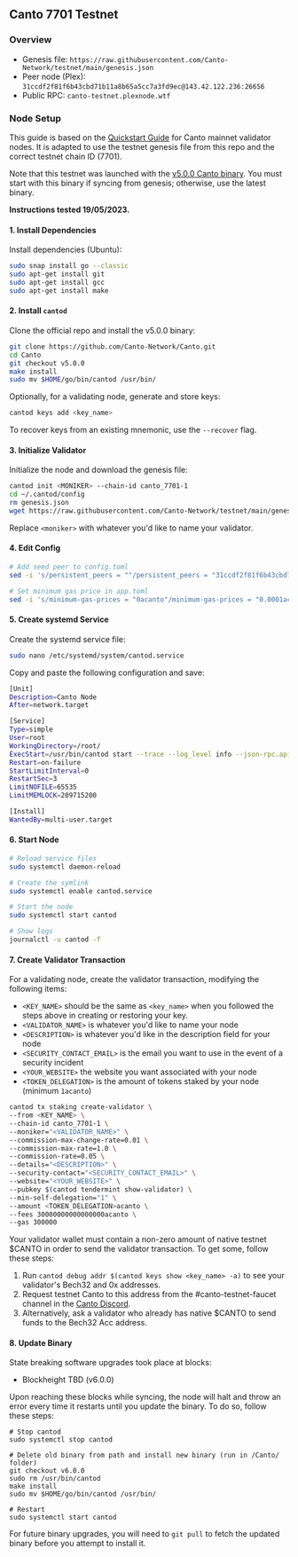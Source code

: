 ## Canto 7701 Testnet
### Overview
- Genesis file: `https://raw.githubusercontent.com/Canto-Network/testnet/main/genesis.json`
- Peer node (Plex): `31ccdf2f81f6b43cbd71b11a8b65a5cc7a3fd9ec@143.42.122.236:26656`
- Public RPC: `canto-testnet.plexnode.wtf`

### Node Setup

This guide is based on the [Quickstart Guide](https://docs.canto.io/canto-node/validators/quickstart-guide) for Canto mainnet validator nodes. It is adapted to use the testnet genesis file from this repo and the correct testnet chain ID (7701).

Note that this testnet was launched with the [v5.0.0 Canto binary](https://github.com/Canto-Network/Canto/tree/v5.0.0). You must start with this binary if syncing from genesis; otherwise, use the latest binary.

**Instructions tested 19/05/2023.**

#### 1. Install Dependencies

Install dependencies (Ubuntu):

```sh
sudo snap install go --classic
sudo apt-get install git
sudo apt-get install gcc
sudo apt-get install make
```

#### 2. Install `cantod`

Clone the official repo and install the v5.0.0 binary:

```sh
git clone https://github.com/Canto-Network/Canto.git
cd Canto
git checkout v5.0.0
make install
sudo mv $HOME/go/bin/cantod /usr/bin/
```

Optionally, for a validating node, generate and store keys:

```sh
cantod keys add <key_name>
```

To recover keys from an existing mnemonic, use the `--recover` flag.

#### 3. Initialize Validator

Initialize the node and download the genesis file:

```sh
cantod init <MONIKER> --chain-id canto_7701-1
cd ~/.cantod/config
rm genesis.json
wget https://raw.githubusercontent.com/Canto-Network/testnet/main/genesis.json
```

Replace `<moniker>` with whatever you'd like to name your validator.

#### 4. Edit Config

```sh
# Add seed peer to config.toml
sed -i 's/persistent_peers = ""/persistent_peers = "31ccdf2f81f6b43cbd71b11a8b65a5cc7a3fd9ec@143.42.122.236:26656"/g' $HOME/.cantod/config/config.toml

# Set minimum gas price in app.toml
sed -i 's/minimum-gas-prices = "0acanto"/minimum-gas-prices = "0.0001acanto"/g' $HOME/.cantod/config/app.toml
```

#### 5. Create systemd Service

Create the systemd service file:

```sh
sudo nano /etc/systemd/system/cantod.service
```

Copy and paste the following configuration and save:

```sh
[Unit]
Description=Canto Node
After=network.target

[Service]
Type=simple
User=root
WorkingDirectory=/root/
ExecStart=/usr/bin/cantod start --trace --log_level info --json-rpc.api eth,txpool,personal,net,debug,web3 --api.enable
Restart=on-failure
StartLimitInterval=0
RestartSec=3
LimitNOFILE=65535
LimitMEMLOCK=209715200

[Install]
WantedBy=multi-user.target
```

#### 6. Start Node

```sh
# Reload service files
sudo systemctl daemon-reload

# Create the symlink
sudo systemctl enable cantod.service

# Start the node
sudo systemctl start cantod

# Show logs
journalctl -u cantod -f
```

#### 7. Create Validator Transaction

For a validating node, create the validator transaction, modifying the following items:

* `<KEY_NAME>` should be the same as `<key_name>` when you followed the steps above in creating or restoring your key.
* `<VALIDATOR_NAME>` is whatever you'd like to name your node
* `<DESCRIPTION>` is whatever you'd like in the description field for your node
* `<SECURITY_CONTACT_EMAIL>` is the email you want to use in the event of a security incident
* `<YOUR_WEBSITE>` the website you want associated with your node
* `<TOKEN_DELEGATION>` is the amount of tokens staked by your node (minimum `1acanto`)

```sh
cantod tx staking create-validator \
--from <KEY_NAME> \
--chain-id canto_7701-1 \
--moniker="<VALIDATOR_NAME>" \
--commission-max-change-rate=0.01 \
--commission-max-rate=1.0 \
--commission-rate=0.05 \
--details="<DESCRIPTION>" \
--security-contact="<SECURITY_CONTACT_EMAIL>" \
--website="<YOUR_WEBSITE>" \
--pubkey $(cantod tendermint show-validator) \
--min-self-delegation="1" \
--amount <TOKEN_DELEGATION>acanto \
--fees 30000000000000000acanto \
--gas 300000
```

Your validator wallet must contain a non-zero amount of native testnet $CANTO in order to send the validator transaction. To get some, follow these steps:

1. Run `cantod debug addr $(cantod keys show <key_name> -a)` to see your validator's Bech32 and 0x addresses.
2. Request testnet Canto to this address from the #canto-testnet-faucet channel in the [Canto Discord](https://discord.gg/canto).
3. Alternatively, ask a validator who already has native $CANTO to send funds to the Bech32 Acc address.

#### 8. Update Binary

State breaking software upgrades took place at blocks:

* Blockheight TBD (v6.0.0)

Upon reaching these blocks while syncing, the node will halt and throw an error every time it restarts until you update the binary. To do so, follow these steps:

```shell
# Stop cantod
sudo systemctl stop cantod

# Delete old binary from path and install new binary (run in /Canto/ folder)
git checkout v6.0.0
sudo rm /usr/bin/cantod
make install
sudo mv $HOME/go/bin/cantod /usr/bin/

# Restart
sudo systemctl start cantod
```

For future binary upgrades, you will need to `git pull` to fetch the updated binary before you attempt to install it.